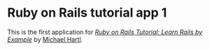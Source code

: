 # Ruby on Rails tutorial app 1

This is the first application for [*Ruby on Rails Tutorial: Learn Rails by Example*](http://railstutorial.org/)
by [Michael Hartl](http://michaelhartl.com/).